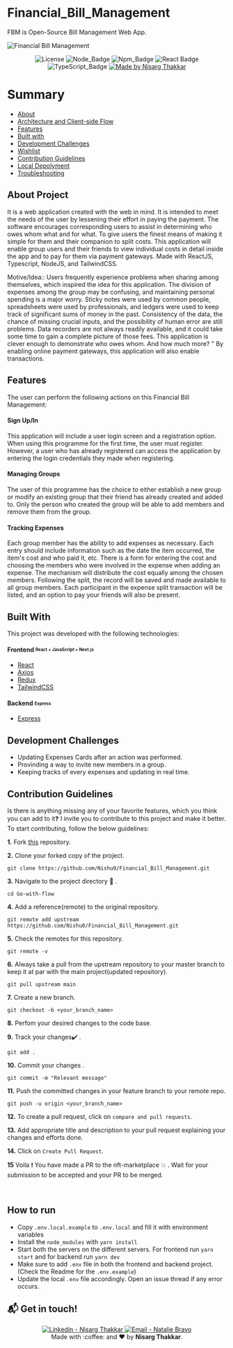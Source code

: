 # Financial_Bill_Management
FBM is Open-Source Bill Management Web App.

![Financial Bill Management](https://user-images.githubusercontent.com/89217455/205477915-a70819c8-7dce-4118-a9ed-a4e76be0f38c.jpg)


<div align="center">
  
![License](https://img.shields.io/badge/License-MIT-737CA1?style=flat-square) 
![Node_Badge](https://img.shields.io/badge/Node-16.7.13-green?style=flat-square)
![Npm_Badge](https://img.shields.io/badge/npm-6.14.12-yellow?style=flat-square)
![React Badge](https://img.shields.io/badge/React-18.0.0-45b8d8?style=flat-square)
![TypeScript_Badge](https://img.shields.io/badge/TypeScript-%5E4.4.2-363636?style=flat-square)
[![Made by Nisarg Thakkar](https://img.shields.io/badge/made%20by-NisargThakkar-blueviolet?style=flat-square)](https://www.linkedin.com/in/nisarg-thakkar-08811a21a)
</div>

# Summary

- [About](#about-project)
- [Architecture and Client-side Flow](#architecture)
- [Features](#features)
- [Built with](#built-with)
- [Development Challenges](#development-challenges)
- [Wishlist](#wishlist)
- [Contribution Guidelines](#contribution-guidelines)
- [Local Depolyment](#how-to-run)
- [Troubleshooting](#troubleshooting)


<a id='about'/>

## About Project

It is a web application created with the web in mind. It is intended to meet the needs of the user by lessening their effort in paying the payment. The software encourages corresponding users to assist in determining who owes whom what and for what. To give users the finest means of making it simple for them and their companion to split costs. This application will enable group users and their friends to view individual costs in detail inside the app and to pay for them via payment gateways.
Made with ReactJS, Typescript, NodeJS, and TailwindCSS.

Motive/Idea:: Users frequently experience problems when sharing among themselves, which inspired the idea for this application. The division of expenses among the group may be confusing, and maintaining personal spending is a major worry. Sticky notes were used by common people, spreadsheets were used by professionals, and ledgers were used to keep track of significant sums of money in the past. Consistency of the data, the chance of missing crucial inputs, and the possibility of human error are still problems. Data recorders are not always readily available, and it could take some time to gain a complete picture of those fees.
This application is clever enough to demonstrate who owes whom. And how much more? " By enabling online payment gateways, this application will also enable transactions.

<a id='architecture' />


## Features

The user can perform the following actions on this Financial Bill Management:

#### Sign Up/In

This application will include a user login screen and a registration option. When using this programme for the first time, the user must register. However, a user who has already registered can access the application by entering the login credentials they made when registering.

#### Managing Groups

The user of this programme has the choice to either establish a new group or modify an existing group that their friend has already created and added to. Only the person who created the group will be able to add members and remove them from the group.

#### Tracking Expenses

Each group member has the ability to add expenses as necessary. Each entry should include information such as the date the item occurred, the item's cost and who paid it, etc. There is a form for entering the cost and choosing the members who were involved in the expense when adding an expense. The mechanism will distribute the cost equally among the chosen members. Following the split, the record will be saved and made available to all group members. Each participant in the expense split transaction will be listed, and an option to pay your friends will also be present.


## Built With

This project was developed with the following technologies:

#### **Frontend** <sub><sup>React + JavaScript + Next.js</sup></sub>
  - [React](https://pt-br.reactjs.org/)
  - [Axios](https://github.com/axios/axios)
  - [Redux](https://redux.js.org/)
  - [TailwindCSS](https://tailwindcss.com/)

#### **Backend** <sub><sup>Express</sup></sub>
  - [Express](https://expressjs.com/pt-br/)

## Development Challenges

- Updating Expenses Cards after an action was performed.
- Provinding a way to invite new members in a group.
- Keeping tracks of every expenses and updating in real time.

## Contribution Guidelines

Is there is anything missing any of your favorite features, which you think you can add to it❓ I invite you to contribute to this project and make it better. To start contributing, follow the below guidelines:

**1.** Fork [this](https://github.com/Nishu0/Financial_Bill_Management) repository.

**2.** Clone your forked copy of the project.

```
git clone https://github.com/Nishu0/Financial_Bill_Management.git
```

**3.** Navigate to the project directory :file_folder: .

```
cd Go-with-flow
```

**4.** Add a reference(remote) to the original repository.

```
git remote add upstream https://github.com/Nishu0/Financial_Bill_Management.git
```

**5.** Check the remotes for this repository.

```
git remote -v
```

**6.** Always take a pull from the upstream repository to your master branch to keep it at par with the main project(updated repository).

```
git pull upstream main
```

**7.** Create a new branch.

```
git checkout -b <your_branch_name>
```

**8.** Perfom your desired changes to the code base.

**9.** Track your changes:heavy_check_mark: .

```
git add .
```

**10.** Commit your changes .

```
git commit -m "Relevant message"
```

**11.** Push the committed changes in your feature branch to your remote repo.

```
git push -u origin <your_branch_name>
```

**12.** To create a pull request, click on `compare and pull requests`.

**13.** Add appropriate title and description to your pull request explaining your changes and efforts done.

**14.** Click on `Create Pull Request`.

**15** Voila :exclamation: You have made a PR to the nft-marketplace :boom: . Wait for your submission to be accepted and your PR to be merged.

<br />

## How to run

- Copy `.env.local.example` to `.env.local` and fill it with environment variables
- Install the `node_modules` with `yarn install`
- Start both the servers on the different servers. For frontend run `yarn start` and for backend run `yarn dev`
- Make sure to add `.env` file in both the frontend and backend project. (Check the Readme for the `.env.example`)
- Update the local `.env` file accordingly. Open an issue thread if any error occurs.



## :mailbox_with_mail: Get in touch!

<p align="center">
<a href="https://www.linkedin.com/in/nisarg-thakkar-08811a21a" target="_blank" >
  <img alt="Linkedin - Nisarg Thakkar" src="https://img.shields.io/badge/Linkedin--%23F8952D?style=social&logo=linkedin">
</a>
<a href="mailto:itsnisargthakkar@gmail.com" target="_blank" >
  <img alt="Email - Natalie Bravo" src="https://img.shields.io/badge/Email--%23F8952D?style=social&logo=gmail">
</a> 
<br/>
  Made with :coffee: and ❤️ by <b>Nisarg Thakkar</b>.
<p/>
